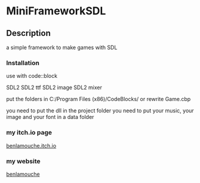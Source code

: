 # MiniFrameworkSDL

## Description

a simple framework to make games with SDL

### Installation

use with code::block

SDL2
SDL2 ttf
SDL2 image
SDL2 mixer

put the folders in C:/Program Files (x86)/CodeBlocks/
or
rewrite Game.cbp

you need to put the dll in the project folder
you need to put your music, your image and your font in a data folder

### my itch.io page

[benlamouche.itch.io](https://benlamouche.itch.io/)

### my website

[benlamouche](http://benlamouche.ddns.net/)
